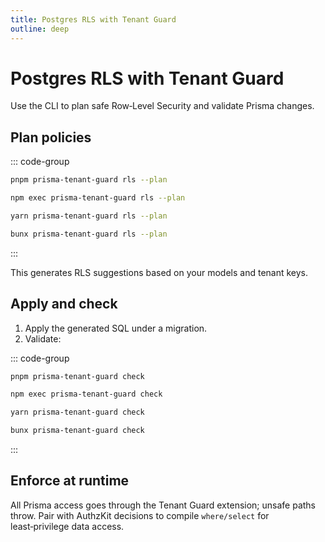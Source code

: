 ```yaml
---
title: Postgres RLS with Tenant Guard
outline: deep
---
```


# Postgres RLS with Tenant Guard

Use the CLI to plan safe Row‑Level Security and validate Prisma changes.

## Plan policies

::: code-group
```bash [pnpm]
pnpm prisma-tenant-guard rls --plan
```
```bash [npm]
npm exec prisma-tenant-guard rls --plan
```
```bash [yarn]
yarn prisma-tenant-guard rls --plan
```
```bash [bun]
bunx prisma-tenant-guard rls --plan
```
:::

This generates RLS suggestions based on your models and tenant keys.

## Apply and check

1. Apply the generated SQL under a migration.
2. Validate:

::: code-group
```bash [pnpm]
pnpm prisma-tenant-guard check
```
```bash [npm]
npm exec prisma-tenant-guard check
```
```bash [yarn]
yarn prisma-tenant-guard check
```
```bash [bun]
bunx prisma-tenant-guard check
```
:::

## Enforce at runtime

All Prisma access goes through the Tenant Guard extension; unsafe paths throw. Pair with AuthzKit decisions to compile `where/select` for least‑privilege data access.
